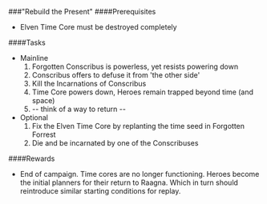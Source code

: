 ###"Rebuild the Present"
####Prerequisites
  - Elven Time Core must be destroyed completely

####Tasks
  * Mainline
    1. Forgotten Conscribus is powerless, yet resists powering down
    2. Conscribus offers to defuse it from 'the other side'
    3. Kill the Incarnations of Conscribus
    4. Time Core powers down, Heroes remain trapped beyond time (and space)
    5.  -- think of a way to return --
  * Optional
    1. Fix the Elven Time Core by replanting the time seed in Forgotten Forrest
    2. Die and be incarnated by one of the Conscribuses

####Rewards
  * End of campaign. Time cores are no longer functioning. Heroes become the initial planners for their return to Raagna. Which in turn should reintroduce similar starting conditions for replay.
